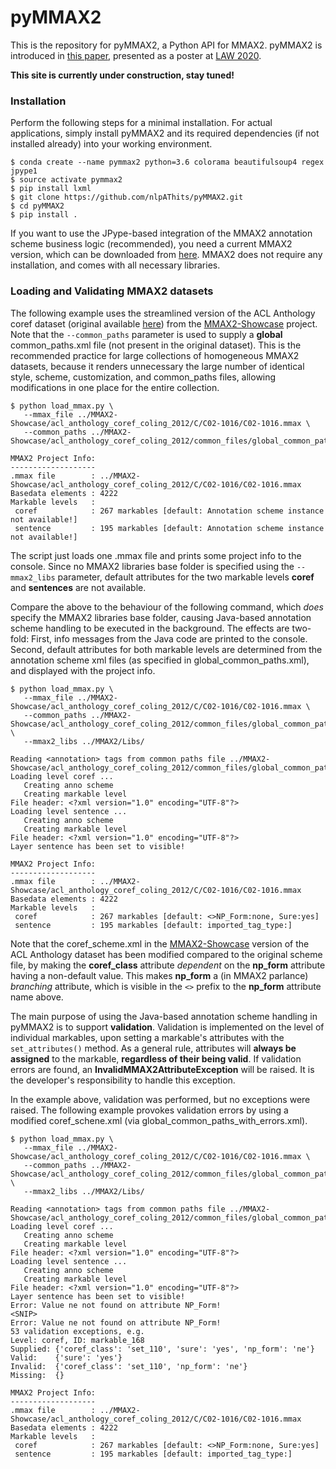 # pyMMAX2

This is the repository for pyMMAX2, a Python API for MMAX2. pyMMAX2 is introduced in <a href="https://github.com/nlpAThits/pyMMAX2/raw/main/LAW20_Final.pdf">this paper</a>, presented as a poster at <a href="https://sigann.github.io/LAW-XIV-2020/">LAW 2020</a>.

**This site is currently under construction, stay tuned!**

### Installation
Perform the following steps for a minimal installation. For actual applications, simply install pyMMAX2 and its required dependencies (if not installed already) into your working environment.

```
$ conda create --name pymmax2 python=3.6 colorama beautifulsoup4 regex jpype1
$ source activate pymmax2
$ pip install lxml
$ git clone https://github.com/nlpAThits/pyMMAX2.git
$ cd pyMMAX2
$ pip install .
```

If you want to use the JPype-based integration of the MMAX2 annotation scheme business logic (recommended), you need a current MMAX2 version, which can be downloaded from <a href="https://github.com/nlpAThits/MMAX2">here</a>.
MMAX2 does not require any installation, and comes with all necessary libraries. 

### Loading and Validating MMAX2 datasets
The following example uses the streamlined version of the ACL Anthology coref dataset (original available <a href="https://www.aclweb.org/anthology/C12-2103/">here</a>) from the <a href="https://github.com/nlpAThits/MMAX2-Showcase">MMAX2-Showcase</a> project. 
Note that the `--common_paths` parameter is used to supply a **global** common_paths.xml file (not present in the original dataset). This is the recommended practice for large collections of homogeneous MMAX2 datasets, because it renders unnecessary the large number of identical style, scheme, customization, and common_paths files, allowing modifications in one place for the entire collection.
```
$ python load_mmax.py \
   --mmax_file ../MMAX2-Showcase/acl_anthology_coref_coling_2012/C/C02-1016/C02-1016.mmax \
   --common_paths ../MMAX2-Showcase/acl_anthology_coref_coling_2012/common_files/global_common_paths.xml 
         
MMAX2 Project Info:
-------------------
.mmax file        : ../MMAX2-Showcase/acl_anthology_coref_coling_2012/C/C02-1016/C02-1016.mmax
Basedata elements : 4222
Markable levels   :
 coref            : 267 markables [default: Annotation scheme instance not available!]
 sentence         : 195 markables [default: Annotation scheme instance not available!]
```
The script just loads one .mmax file and prints some project info to the console. Since no MMAX2 libraries base folder is specified using the `--mmax2_libs` parameter, default attributes for the two markable levels **coref** and **sentences** are not available. 

Compare the above to the behaviour of the following command, which *does* specify the MMAX2 libraries base folder, causing Java-based annotation scheme handling to be executed in the background. 
The effects are two-fold: 
First, info messages from the Java code are printed to the console.
Second, default attributes for both markable levels are determined from the annotation scheme xml files (as specified in global_common_paths.xml), and displayed with the project info.

```
$ python load_mmax.py \
   --mmax_file ../MMAX2-Showcase/acl_anthology_coref_coling_2012/C/C02-1016/C02-1016.mmax \
   --common_paths ../MMAX2-Showcase/acl_anthology_coref_coling_2012/common_files/global_common_paths.xml \
   --mmax2_libs ../MMAX2/Libs/

Reading <annotation> tags from common paths file ../MMAX2-Showcase/acl_anthology_coref_coling_2012/common_files/global_common_paths.xml
Loading level coref ... 
   Creating anno scheme
   Creating markable level
File header: <?xml version="1.0" encoding="UTF-8"?>
Loading level sentence ... 
   Creating anno scheme
   Creating markable level
File header: <?xml version="1.0" encoding="UTF-8"?>
Layer sentence has been set to visible!

MMAX2 Project Info:
-------------------
.mmax file        : ../MMAX2-Showcase/acl_anthology_coref_coling_2012/C/C02-1016/C02-1016.mmax
Basedata elements : 4222
Markable levels   :
 coref            : 267 markables [default: <>NP_Form:none, Sure:yes]
 sentence         : 195 markables [default: imported_tag_type:]
```
Note that the coref_scheme.xml in the <a href="https://github.com/nlpAThits/MMAX2-Showcase">MMAX2-Showcase</a> version of the ACL Anthology dataset has been modified compared to the original scheme file, by making the **coref_class** attribute *dependent* on the **np_form** attribute having a non-default value.
This makes **np_form** a (in MMAX2 parlance) _branching_ attribute, which is visible in the `<>` prefix to the **np_form** attribute name above.

The main purpose of using the Java-based annotation scheme handling in pyMMAX2 is to support **validation**.
Validation is implemented on the level of individual markables, upon setting a markable's attributes with the `set_attributes()` method. 
As a general rule, attributes will **always be assigned** to the markable, **regardless of their being valid**. 
If validation errors are found, an **InvalidMMAX2AttributeException** will be raised. It is the developer's responsibility to handle this exception.

In the example above, validation was performed, but no exceptions were raised. The following example provokes validation errors by using a modified coref_schene.xml (via global_common_paths_with_errors.xml).

```
$ python load_mmax.py \
   --mmax_file ../MMAX2-Showcase/acl_anthology_coref_coling_2012/C/C02-1016/C02-1016.mmax \
   --common_paths ../MMAX2-Showcase/acl_anthology_coref_coling_2012/common_files/global_common_paths_with_errors.xml \
   --mmax2_libs ../MMAX2/Libs/

Reading <annotation> tags from common paths file ../MMAX2-Showcase/acl_anthology_coref_coling_2012/common_files/global_common_paths_with_errors.xml
Loading level coref ... 
   Creating anno scheme
   Creating markable level
File header: <?xml version="1.0" encoding="UTF-8"?>
Loading level sentence ... 
   Creating anno scheme
   Creating markable level
File header: <?xml version="1.0" encoding="UTF-8"?>
Layer sentence has been set to visible!
Error: Value ne not found on attribute NP_Form!
<SNIP>
Error: Value ne not found on attribute NP_Form!
53 validation exceptions, e.g.
Level: coref, ID: markable_168
Supplied: {'coref_class': 'set_110', 'sure': 'yes', 'np_form': 'ne'}
Valid:    {'sure': 'yes'}
Invalid:  {'coref_class': 'set_110', 'np_form': 'ne'}
Missing:  {}

MMAX2 Project Info:
-------------------
.mmax file        : ../MMAX2-Showcase/acl_anthology_coref_coling_2012/C/C02-1016/C02-1016.mmax
Basedata elements : 4222
Markable levels   :
 coref            : 267 markables [default: <>NP_Form:none, Sure:yes]
 sentence         : 195 markables [default: imported_tag_type:]
```
